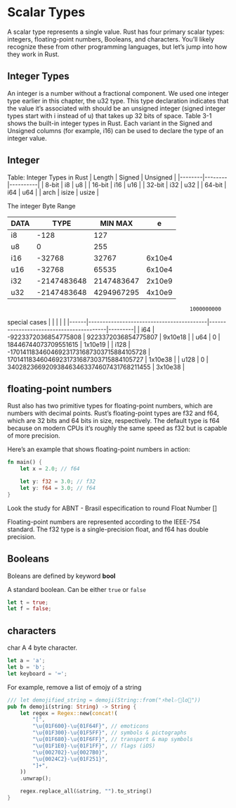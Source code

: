 # Scalar Types
A scalar type represents a single value. Rust has four primary scalar types: integers, floating-point numbers, Booleans, and characters. You’ll likely recognize these from other programming languages, but let’s jump into how they work in Rust.

## Integer Types
An integer is a number without a fractional component. We used one integer type earlier in this chapter, the u32 type. This type declaration indicates that the value it’s associated with should be an unsigned integer (signed integer types start with i instead of u) that takes up 32 bits of space. Table 3-1 shows the built-in integer types in Rust. Each variant in the Signed and Unsigned columns (for example, i16) can be used to declare the type of an integer value.

## Integer

Table: Integer Types in Rust
| Length | Signed | Unsigned |
|--------|--------|----------|
| 8-bit  | i8     | u8       |
| 16-bit | i16    | u16      |
| 32-bit | i32    | u32      |
| 64-bit | i64    | u64      |
| arch   | isize  | usize    |

The integer Byte Range

| DATA | TYPE        | MIN MAX    | e      |
|------|-------------|------------|--------|
| i8   | -128        | 127        |        |
| u8   | 0           | 255        |        |
| i16  | -32768      | 32767      | 6x10e4 |
| u16  | -32768      | 65535      | 6x10e4 |
| i32  | -2147483648 | 2147483647 | 2x10e9 |
| u32  | -2147483648 | 4294967295 | 4x10e9 |
                                                              1000000000
special cases 
|      |                                          |                                         |         |
|------|------------------------------------------|-----------------------------------------|---------|
| i64  | -9223372036854775808                     | 9223372036854775807                     | 9x10e18 |
| u64  | 0                                        | 18446744073709551615                    | 1x10e19 |
| i128 | -170141183460469231731687303715884105728 | 170141183460469231731687303715884105727 | 1x10e38 |
| u128 | 0                                        | 340282366920938463463374607431768211455 | 3x10e38 |


## floating-point numbers

Rust also has two primitive types for floating-point numbers, which are numbers with decimal points. Rust’s floating-point types are f32 and f64, which are 32 bits and 64 bits in size, respectively. The default type is f64 because on modern CPUs it’s roughly the same speed as f32 but is capable of more precision.

Here’s an example that shows floating-point numbers in action:

``` Rust
fn main() {
    let x = 2.0; // f64

    let y: f32 = 3.0; // f32
    let y: f64 = 3.0; // f64
}
```

Look the study for ABNT - Brasil especification to round Float Number []

Floating-point numbers are represented according to the IEEE-754 standard. The f32 type is a single-precision float, and f64 has double precision.

## Booleans

Boleans are defined by keyword **bool**

A standard boolean. Can be either `true` or `false`

```Rust
let t = true;
let f = false;

```

## characters

char
A 4 byte character.

```Rust
let a = 'a';
let b = 'b';
let keyboard = '⌨';
```

For example, remove a list of emojy of a string

``` Rust
/// let demojified_string = demoji(String::from("⚡hel✅🙂lo🙂"))
pub fn demoji(string: String) -> String {
    let regex = Regex::new(concat!(
        "[",
        "\u{01F600}-\u{01F64F}", // emoticons
        "\u{01F300}-\u{01F5FF}", // symbols & pictographs
        "\u{01F680}-\u{01F6FF}", // transport & map symbols
        "\u{01F1E0}-\u{01F1FF}", // flags (iOS)
        "\u{002702}-\u{0027B0}",
        "\u{0024C2}-\u{01F251}",
        "]+",
    ))
    .unwrap();

    regex.replace_all(&string, "").to_string()
}
```

